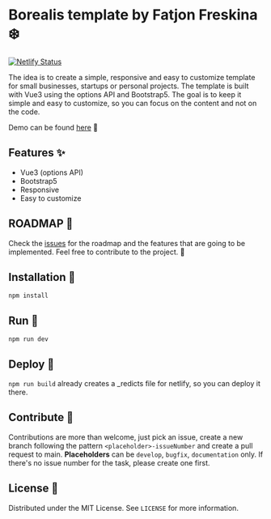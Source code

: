 # Borealis template by Fatjon Freskina :snowflake:

[![Netlify Status](https://api.netlify.com/api/v1/badges/07b0b949-a350-43bc-b296-a051da2ea2b9/deploy-status)](https://app.netlify.com/sites/borealis-template/deploys)

The idea is to create a simple, responsive and easy to customize template for small businesses, startups or personal projects. The template is built with Vue3 using the options API and Bootstrap5. The goal is to keep it simple and easy to customize, so you can focus on the content and not on the code.

Demo can be found [here](https://borealis-template.netlify.app/) :link:

## Features :sparkles:

- Vue3 (options API)
- Bootstrap5
- Responsive
- Easy to customize

## ROADMAP :construction:

Check the [issues](https://github.com/fatjonfreskina/landing-page-template-vuejs/issues) for the roadmap and the features that are going to be implemented. Feel free to contribute to the project. :raised_hands:

## Installation :wrench:

`npm install`

## Run :running:

`npm run dev`

## Deploy :rocket:

`npm run build` already creates a _redicts file for netlify, so you can deploy it there.

## Contribute :raised_hands:

Contributions are more than welcome, just pick an issue, create a new branch following the pattern `<placeholder>-issueNumber` and create a pull request to main.
**Placeholders** can be `develop`, `bugfix`, `documentation` only. If there's no issue number for the task, please create one first.

## License :page_facing_up:

Distributed under the MIT License. See `LICENSE` for more information.
